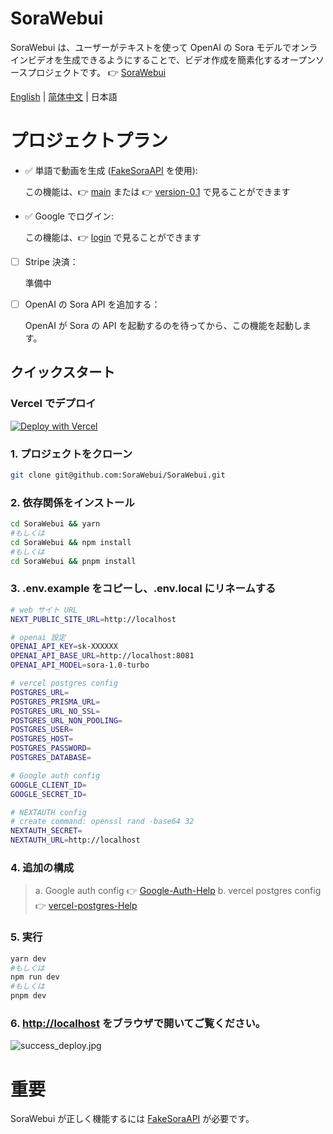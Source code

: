 # SoraWebui
SoraWebui は、ユーザーがテキストを使って OpenAI の Sora モデルでオンラインビデオを生成できるようにすることで、ビデオ作成を簡素化するオープンソースプロジェクトです。
👉 [SoraWebui](https://sorawebui.com)

[English](https://github.com/SoraWebui/SoraWebui/blob/login/README.md) | [简体中文](https://github.com/SoraWebui/SoraWebui/blob/login/README.zh-CN.md) | 日本語


# プロジェクトプラン
- ✅ 単語で動画を生成 ([FakeSoraAPI](https://github.com/SoraWebui/FakeSoraAPI) を使用):

  この機能は、👉 [main](https://github.com/SoraWebui/SoraWebui/tree/main) または 👉 [version-0.1](https://github.com/SoraWebui/SoraWebui/tree/version-0.1) で見ることができます

- ✅ Google でログイン:

  この機能は、👉 [login](https://github.com/SoraWebui/SoraWebui/tree/login) で見ることができます

- [ ] Stripe 決済：

  準備中

- [ ] OpenAI の Sora API を追加する：

  OpenAI が Sora の API を起動するのを待ってから、この機能を起動します。


## クイックスタート

### Vercel でデプロイ
[![Deploy with Vercel](https://vercel.com/button)](https://vercel.com/new/clone?repository-url=https%3A%2F%2Fgithub.com%2FSoraWebui%2FSoraWebui%2Ftree%2Flogin&project-name=SoraWebui&repository-name=SoraWebui&external-id=https%3A%2F%2Fgithub.com%2FSoraWebui%2FSoraWebui%2Ftree%2Flogin)

### 1. プロジェクトをクローン

```bash
git clone git@github.com:SoraWebui/SoraWebui.git
```

### 2. 依存関係をインストール

```bash
cd SoraWebui && yarn
#もしくは
cd SoraWebui && npm install
#もしくは
cd SoraWebui && pnpm install
```

### 3. .env.example をコピーし、.env.local にリネームする

```bash
# web サイト URL
NEXT_PUBLIC_SITE_URL=http://localhost

# openai 設定
OPENAI_API_KEY=sk-XXXXXX
OPENAI_API_BASE_URL=http://localhost:8081
OPENAI_API_MODEL=sora-1.0-turbo

# vercel postgres config
POSTGRES_URL=
POSTGRES_PRISMA_URL=
POSTGRES_URL_NO_SSL=
POSTGRES_URL_NON_POOLING=
POSTGRES_USER=
POSTGRES_HOST=
POSTGRES_PASSWORD=
POSTGRES_DATABASE=

# Google auth config
GOOGLE_CLIENT_ID=
GOOGLE_SECRET_ID=

# NEXTAUTH config
# create command: openssl rand -base64 32
NEXTAUTH_SECRET=
NEXTAUTH_URL=http://localhost

```
### 4. 追加の構成

> a. Google auth config 👉 [Google-Auth-Help](https://github.com/SoraWebui/SoraWebui/blob/login/help/Google-Auth.md)
> b. vercel postgres config 👉 [vercel-postgres-Help](https://github.com/SoraWebui/SoraWebui/blob/login/help/vercel-postgres.md)

### 5. 実行

```bash
yarn dev
#もしくは
npm run dev
#もしくは
pnpm dev
```

### 6. [http://localhost](http://localhost) をブラウザで開いてご覧ください。
![success_deploy.jpg](https://sorawebui.com/success_deploy.jpg)


# 重要
SoraWebui が正しく機能するには [FakeSoraAPI](https://github.com/SoraWebui/FakeSoraAPI) が必要です。

